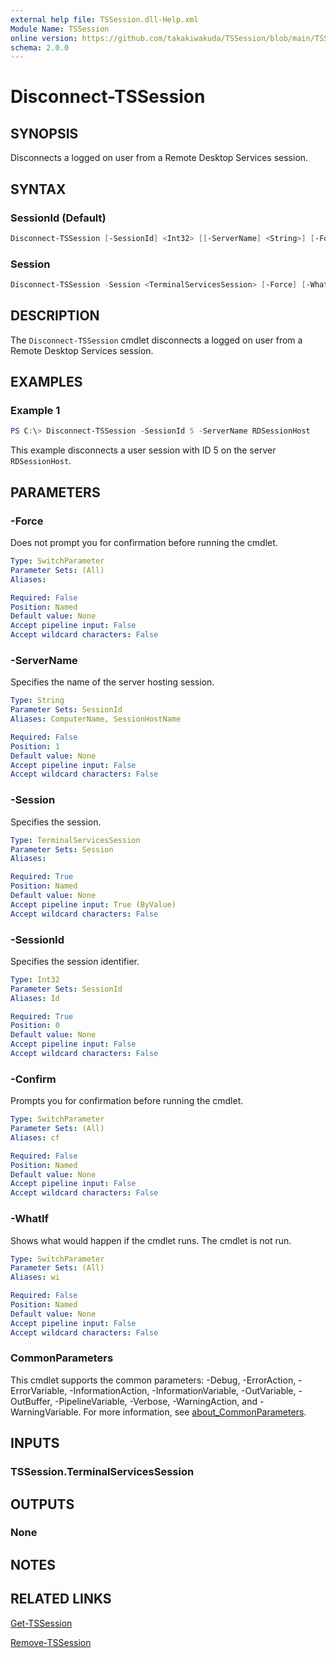 ```yaml
---
external help file: TSSession.dll-Help.xml
Module Name: TSSession
online version: https://github.com/takakiwakuda/TSSession/blob/main/TSSession/docs/Disconnect-TSSession.md
schema: 2.0.0
---
```


# Disconnect-TSSession

## SYNOPSIS

Disconnects a logged on user from a Remote Desktop Services session.

## SYNTAX

### SessionId (Default)

```powershell
Disconnect-TSSession [-SessionId] <Int32> [[-ServerName] <String>] [-Force] [-WhatIf] [-Confirm] [<CommonParameters>]
```

### Session

```powershell
Disconnect-TSSession -Session <TerminalServicesSession> [-Force] [-WhatIf] [-Confirm] [<CommonParameters>]
```

## DESCRIPTION

The `Disconnect-TSSession` cmdlet disconnects a logged on user from a Remote Desktop Services session.

## EXAMPLES

### Example 1

```powershell
PS C:\> Disconnect-TSSession -SessionId 5 -ServerName RDSessionHost
```

This example disconnects a user session with ID 5 on the server `RDSessionHost`.

## PARAMETERS

### -Force

Does not prompt you for confirmation before running the cmdlet.

```yaml
Type: SwitchParameter
Parameter Sets: (All)
Aliases:

Required: False
Position: Named
Default value: None
Accept pipeline input: False
Accept wildcard characters: False
```

### -ServerName

Specifies the name of the server hosting session.

```yaml
Type: String
Parameter Sets: SessionId
Aliases: ComputerName, SessionHostName

Required: False
Position: 1
Default value: None
Accept pipeline input: False
Accept wildcard characters: False
```

### -Session

Specifies the session.

```yaml
Type: TerminalServicesSession
Parameter Sets: Session
Aliases:

Required: True
Position: Named
Default value: None
Accept pipeline input: True (ByValue)
Accept wildcard characters: False
```

### -SessionId

Specifies the session identifier.

```yaml
Type: Int32
Parameter Sets: SessionId
Aliases: Id

Required: True
Position: 0
Default value: None
Accept pipeline input: False
Accept wildcard characters: False
```

### -Confirm

Prompts you for confirmation before running the cmdlet.

```yaml
Type: SwitchParameter
Parameter Sets: (All)
Aliases: cf

Required: False
Position: Named
Default value: None
Accept pipeline input: False
Accept wildcard characters: False
```

### -WhatIf

Shows what would happen if the cmdlet runs.
The cmdlet is not run.

```yaml
Type: SwitchParameter
Parameter Sets: (All)
Aliases: wi

Required: False
Position: Named
Default value: None
Accept pipeline input: False
Accept wildcard characters: False
```

### CommonParameters

This cmdlet supports the common parameters: -Debug, -ErrorAction, -ErrorVariable, -InformationAction, -InformationVariable, -OutVariable, -OutBuffer, -PipelineVariable, -Verbose, -WarningAction, and -WarningVariable. For more information, see [about_CommonParameters](http://go.microsoft.com/fwlink/?LinkID=113216).

## INPUTS

### TSSession.TerminalServicesSession

## OUTPUTS

### None

## NOTES

## RELATED LINKS

[Get-TSSession](https://github.com/takakiwakuda/TSSession/blob/main/TSSession/docs/Get-TSSession.md)

[Remove-TSSession](https://github.com/takakiwakuda/TSSession/blob/main/TSSession/docs/Remove-TSSession.md)
